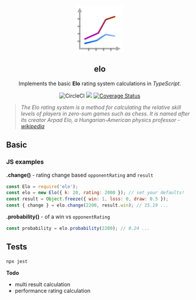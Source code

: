 <p align="center">
    <img
      alt="Elo"
      src="img/chart-icon.png?raw=true"
    />
  <h2 align="center">elo</h1>

</p>
<p align="center">
    Implements the basic <strong>Elo</strong> rating system calculations in <i>TypeScript</i>.
      <p align="center">
  <img alt="CircleCI" src="https://img.shields.io/circleci/build/github/matt-d-webb/elo">
  <a href="https://www.codacy.com/gh/matt-d-webb/elo/dashboard?utm_source=github.com&amp;utm_medium=referral&amp;utm_content=matt-d-webb/elo&amp;utm_campaign=Badge_Grade"><img src="https://app.codacy.com/project/badge/Grade/a42f9b2f24664121891aa40081f04b21"/></a>
  <a href='https://coveralls.io/github/matt-d-webb/elo?branch=master'><img src='https://coveralls.io/repos/github/matt-d-webb/elo/badge.svg?branch=master' alt='Coverage Status' /></a>

  </p>
</p>

> _The Elo rating system is a method for calculating the relative skill levels of players in zero-sum games such as chess. It is named after its creator Arpad Elo, a Hungarian-American physics professor -_
> [_wikipedia_](https://en.wikipedia.org/wiki/Elo_rating_system)

## Basic

### JS examples

**.change()** - rating change based `opponentRating` and `result`
```javascript
const Elo = require('elo');
const elo = new Elo({ k: 20, rating: 2000 }); // set your defaults!
const result = Object.freeze({ win: 1, loss: 0, draw: 0.5 });
const { change } = elo.change(2200, result.win); // 15.19 ...
```

**.probability()** - of a win vs `opponentRating`
```javascript
const probability = elo.probability(2200); // 0.24 ...
```

## Tests

```bash
npx jest
```

**Todo**
*   multi result calculation 
*   performance rating calculation
